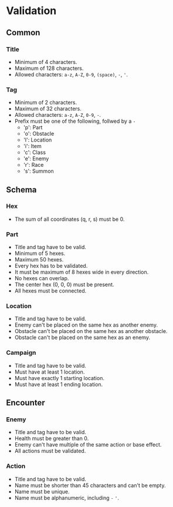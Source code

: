 # Validation


## Common

### Title
- Minimum of 4 characters.
- Maximum of 128 characters.
- Allowed characters: `a-z`, `A-Z`, `0-9`, `(space)`, `-`, `'`.

### Tag
- Minimum of 2 characters.
- Maximum of 32 characters.
- Allowed characters: `a-z`, `A-Z`, `0-9`, `-`.
- Prefix must be one of the following, follwed by a `-`
    - 'p': Part
    - 'o': Obstacle
    - 'l': Location
    - 'i': Item
    - 'c': Class
    - 'e': Enemy
    - 'r': Race
    - 's': Summon


## Schema

### Hex

- The sum of all coordinates (q, r, s) must be 0.

### Part

- Title and tag have to be valid.
- Minimum of 5 hexes.
- Maximum 50 hexes.
- Every hex has to be validated.
- It must be maximum of 8 hexes wide in every direction.
- No hexes can overlap.
- The center hex (0, 0, 0) must be present.
- All hexes must be connected. 

### Location

- Title and tag have to be valid.
- Enemy can't be placed on the same hex as another enemy.
- Obstacle can't be placed on the same hex as another obstacle.
- Obstacle can't be placed on the same hex as an enemy.

### Campaign

- Title and tag have to be valid.
- Must have at least 1 location.
- Must have exactly 1 starting location.
- Must have at least 1 ending location.


## Encounter

### Enemy

- Title and tag have to be valid.
- Health must be greater than 0.
- Enemy can't have multiple of the same action or base effect.
- All actions must be validated.

### Action

- Title and tag have to be valid.
- Name must be shorter than 45 characters and can't be empty.
- Name must be unique.
- Name must be alphanumeric, including `-` `'`.
